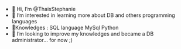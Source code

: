 - 👋 Hi, I’m @ThaisStephanie
- 👀 I’m interested in learning more about DB and others 
programming languages
- 🌱Knowledges : 
SQL language
MySql
Python
- 💞️ I’m looking to improve my knowledges and became a DB administrator... for now ;)

<!---
ThaisStephanie/ThaisStephanie is a ✨ special ✨ repository because its `README.md` (this file) appears on your GitHub profile.
You can click the Preview link to take a look at your changes.
--->
